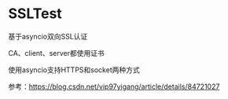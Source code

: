 # SSLTest

基于asyncio双向SSL认证   

CA、client、server都使用证书

使用asyncio支持HTTPS和socket两种方式    

参考：https://blog.csdn.net/vip97yigang/article/details/84721027
